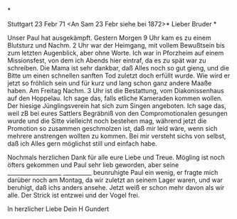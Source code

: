 <An G. Fr Oe>*

 Stuttgart 23 Febr 71
 <An Sam 23 Febr siehe bei 1872>*
Lieber Bruder <Oehler>*

Unser Paul hat ausgekämpft. Gestern Morgen 9 Uhr kam es zu einem Blutsturz und Nachm. 2 Uhr war der Heimgang, mit vollem Bewußtsein bis zum letzten Augenblick, aber ohne Worte. Ich war in Pforzheim auf einem Missionsfest, von dem ich Abends hier eintraf, da es zu spät war zu schreiben. Die Mama ist sehr dankbar, daß Alles noch so gut gieng, und die Bitte um einen schnellen sanften Tod zuletzt doch erfüllt wurde. Wie wird er jetzt so fröhlich sein und für kurz und lang schon ganz andere Maaße haben. 
Am Freitag Nachm. 3 Uhr ist die Bestattung, vom Diakonissenhaus auf den Hoppelau. Ich sage das, falls etliche Kameraden kommen wollen. Der hiesige Jünglingsverein hat sich zum Singen angeboten. Ich sage das, weil zB bei eures Sattlers Begräbniß von den Compromotionalen gesungen wurde und die Sitte vielleicht noch bestehen mag, während jetzt die Promotion so zusammen geschmolzen ist, daß mir leid wäre, wenn sich mehrere anstrengen wollten zu kommen. Bei mir versteht sichs von selbst, daß ich Alles gern möglichst still und einfach habe.

Nochmals herzlichen Dank für alle eure Liebe und Treue. Mögling ist noch öfters gekommen und Paul sehr lieb geworden, aber seine ___________________ __________ beunruhigte Paul ein wenig, er fragte mich darüber noch am Montag, da wir zuletzt an seinem Lager waren, und war beruhigt, daß ichs anders ansehe. Jetzt weiß er schon mehr davon als wir alle. Der Strick ist entzwei und der Vogel frei.

In herzlicher Liebe
 Dein H Gundert

